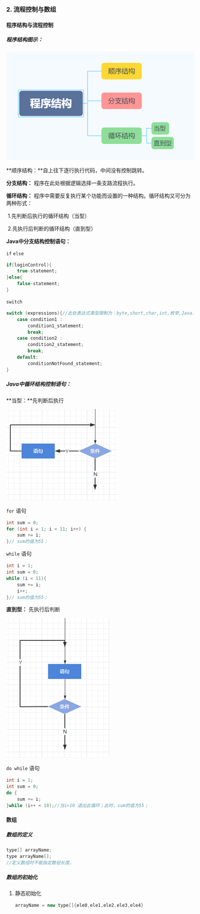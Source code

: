 ### 2. 流程控制与数组

#### 程序结构与流程控制

##### 程序结构图示：

![](img/Java程序结构与逻辑控制1.png)

**顺序结构：**自上往下逐行执行代码，中间没有控制跳转。

**分支结构：** 程序在此处根据逻辑选择一条支路流程执行。

**循环结构：** 程序中需要反复执行某个功能而设置的一种结构。循环结构又可分为两种形式：

​					1.先判断后执行的循环结构（当型）

​					2.先执行后判断的循环结构（直到型）



**Java中分支结构控制语句：**

`if` `else`

```java
if(loginControl){
	true-statement;
}else{
	false-statement;
}
```

`switch`

```java
switch (expressions){//此处表达式类型限制为：byte,short,char,int,枚举,Java.lang.String类
    case condition1 :
        condition1_statement;
        break;
    case condition2 :
        condition2_statement;
        break;
    default:
        conditionNotFound_statement;
}
```



##### Java中循环结构控制语句：

**当型：**先判断后执行

![](img/Java循环控制当型1.png)

`for` 语句

```java
int sum = 0;
for (int i = 1; i < 11; i++) {
	sum += i;
}// sum的值为55；
```

`while` 语句

```java
int i = 1;
int sum = 0;
while (i < 11){
    sum += i;
    i++;
}// sum的值为55；
```



**直到型：** 先执行后判断

![](img/Java循环控制直到型1.png)

`do while` 语句

```java
int i = 1;
int sum = 0;
do {
	sum += i;
}while (i++ < 10);//当i>10 退出此循环；此时，sum的值为55；
```



#### 数组



##### 数组的定义

```java
type[] arrayName;
type arrayName[];
//定义数组时不能指定数组长度。
```



##### 数组的初始化

1. 静态初始化

   ```java
   arrayName = new type[]{ele0,ele1,ele2,ele3,ele4}
   ```

   

